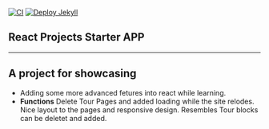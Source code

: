 [![CI](https://github.com/dink42/React-Tours/actions/workflows/blank.yml/badge.svg)](https://github.com/dink42/React-Tours/actions/workflows/blank.yml) [![Deploy Jekyll](https://github.com/dink42/React-Tours/actions/workflows/jekyll-gh-pages.yml/badge.svg)](https://github.com/dink42/React-Tours/actions/workflows/jekyll-gh-pages.yml)

## React Projects Starter APP
---
## A project for showcasing
- Adding some more advanced fetures into react while learning.
- **Functions** Delete Tour Pages and added loading while the site relodes. Nice layout to the pages and responsive design. Resembles Tour blocks can be deletet and added.
